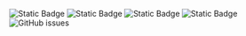 ![Static Badge](https://img.shields.io/badge/blacklists-60-000000) ![Static Badge](https://img.shields.io/badge/blacklisted-3269791-cc0000) ![Static Badge](https://img.shields.io/badge/whitelisted-2244-00CC00) ![Static Badge](https://img.shields.io/badge/streaming_blacklist-28107-000000) ![GitHub issues](https://img.shields.io/github/issues/fabriziosalmi/blacklists)
